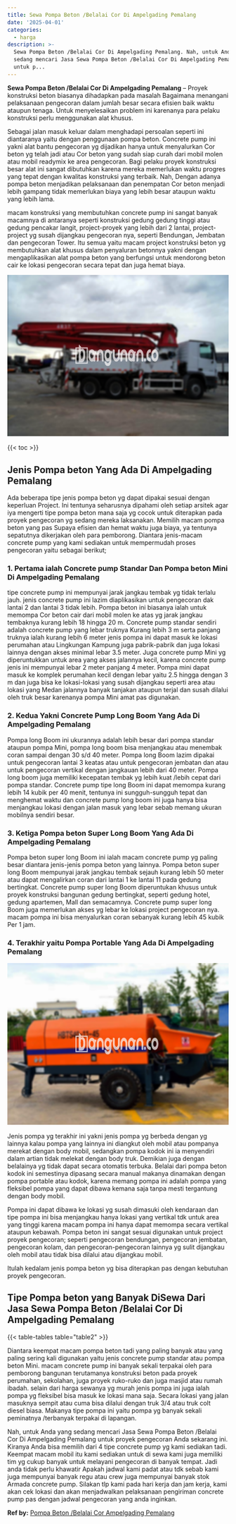 ```yaml
---
title: Sewa Pompa Beton /Belalai Cor Di Ampelgading Pemalang
date: '2025-04-01'
categories:
  - harga
description: >-
  Sewa Pompa Beton /Belalai Cor Di Ampelgading Pemalang. Nah, untuk Anda yang
  sedang mencari Jasa Sewa Pompa Beton /Belalai Cor Di Ampelgading Pemalang
  untuk p...
---
```


**Sewa Pompa Beton /Belalai Cor Di Ampelgading Pemalang** – Proyek konstruksi beton biasanya dihadapkan pada masalah Bagaimana menangani pelaksanaan pengecoran dalam jumlah besar secara efisien baik waktu ataupun tenaga. Untuk menyelesaikan problem ini karenanya para pelaku konstruksi perlu menggunakan alat khusus.

Sebagai jalan masuk keluar dalam menghadapi persoalan seperti ini diantaranya yaitu dengan penggunaan pompa beton. Concrete pump ini yakni alat bantu pengecoran yg dijadikan hanya untuk menyalurkan Cor beton yg telah jadi atau Cor beton yang sudah siap curah dari mobil molen atau mobil readymix ke area pengecoran. Bagi pelaku proyek konstruksi besar alat ini sangat dibutuhkan karena mereka memerlukan waktu progres yang tepat dengan kwalitas konstruksi yang terbaik. Nah, Dengan adanya pompa beton menjadikan pelaksanaan dan penempatan Cor beton menjadi lebih gampang tidak memerlukan biaya yang lebih besar ataupun waktu yang lebih lama.

macam konstruksi yang membutuhkan concrete pump ini sangat banyak macamnya di antaranya seperti konstruksi gedung gedung tinggi atau gedung pencakar langit, project-proyek yang lebih dari 2 lantai, project-project yg susah dijangkau pengecoran nya, seperti Bendungan, Jembatan dan pengecoran Tower. Itu semua yaitu macam project konstruksi beton yg membutuhkan alat khusus dalam penyaluran betonnya yakni dengan mengaplikasikan alat pompa beton yang berfungsi untuk mendorong beton cair ke lokasi pengecoran secara tepat dan juga hemat biaya.

![Sewa Pompa Beton /Belalai Cor Di Ampelgading Pemalang](/images/sewa-concrete-pump-25.png)

{{< toc >}}

## Jenis Pompa beton Yang Ada Di Ampelgading Pemalang

Ada beberapa tipe jenis pompa beton yg dapat dipakai sesuai dengan keperluan Project. Ini tentunya seharusnya dipahami oleh setiap arsitek agar iya mengerti tipe pompa beton mana saja yg cocok untuk diterapkan pada proyek pengecoran yg sedang mereka laksanakan. Memilih macam pompa beton yang pas Supaya efisien dan hemat waktu juga biaya, ya tentunya sepatutnya dikerjakan oleh para pemborong. Diantara jenis-macam concrete pump yang kami sediakan untuk mempermudah proses pengecoran yaitu sebagai berikut;

### 1\. Pertama ialah Concrete pump Standar Dan Pompa beton Mini Di Ampelgading Pemalang

tipe concrete pump ini mempunyai jarak jangkau tembak yg tidak terlalu jauh. jenis concrete pump ini lazim diaplikasikan untuk pengecoran dak lantai 2 dan lantai 3 tidak lebih. Pompa beton ini biasanya ialah untuk memompa Cor beton cair dari mobil molen ke atas yg jarak jangkau tembaknya kurang lebih 18 hingga 20 m. Concrete pump standar sendiri adalah concrete pump yang lebar truknya Kurang lebih 3 m serta panjang truknya ialah kurang lebih 6 meter jenis pompa ini dapat masuk ke lokasi perumahan atau Lingkungan Kampung juga pabrik-pabrik dan juga lokasi lainnya dengan akses minimal lebar 3.5 meter. Juga concrete pump Mini yg diperuntukkan untuk area yang akses jalannya kecil, karena concrete pump jenis ini mempunyai lebar 2 meter panjang 4 meter. Pompa mini dapat masuk ke komplek perumahan kecil dengan lebar yaitu 2.5 hingga dengan 3 m dan juga bisa ke lokasi-lokasi yang susah dijangkau seperti area atau lokasi yang Medan jalannya banyak tanjakan ataupun terjal dan susah dilalui oleh truk besar karenanya pompa Mini amat pas digunakan.

### 2\. Kedua Yakni Concrete Pump Long Boom Yang Ada Di Ampelgading Pemalang

Pompa long Boom ini ukurannya adalah lebih besar dari pompa standar ataupun pompa Mini, pompa long boom bisa menjangkau atau menembak coran sampai dengan 30 s/d 40 meter. Pompa long Boom lazim dipakai untuk pengecoran lantai 3 keatas atau untuk pengecoran jembatan dan atau untuk pengecoran vertikal dengan jangkauan lebih dari 40 meter. Pompa long boom juga memiliki kecepatan tembak yg lebih kuat /lebih cepat dari pompa standar. Concrete pump tipe long Boom ini dapat memompa kurang lebih 14 kubik per 40 menit, tentunya ini sungguh-sungguh tepat dan menghemat waktu dan concrete pump long boom ini juga hanya bisa menjangkau lokasi dengan jalan masuk yang lebar sebab memang ukuran mobilnya sendiri besar.

### 3\. Ketiga Pompa beton Super Long Boom Yang Ada Di Ampelgading Pemalang

Pompa beton super long Boom ini ialah macam concrete pump yg paling besar diantara jenis-jenis pompa beton yang lainnya. Pompa beton super long Boom mempunyai jarak jangkau tembak sejauh kurang lebih 50 meter atau dapat mengalirkan coran dari lantai 1 ke lantai 11 pada gedung bertingkat. Concrete pump super long Boom diperuntukan khusus untuk proyek konstruksi bangunan gedung bertingkat, seperti gedung hotel, gedung apartemen, Mall dan semacamnya. Concrete pump super long Boom juga memerlukan akses yg lebar ke lokasi project pengecoran nya. macam pompa ini bisa menyalurkan coran sebanyak kurang lebih 45 kubik Per 1 jam.

### 4\. Terakhir yaitu Pompa Portable Yang Ada Di Ampelgading Pemalang

![Sewa Pompa Beton /Belalai Cor Di Ampelgading Pemalang](/images/sewa-concrete-pump-16.png)

Jenis pompa yg terakhir ini yakni jenis pompa yg berbeda dengan yg lainnya kalau pompa yang lainnya ini diangkut oleh mobil atau pompanya merekat dengan body mobil, sedangkan pompa kodok ini ia menyendiri dalam artian tidak melekat dengan body truk. Demikian juga dengan belalainya yg tidak dapat secara otomatis terbuka. Belalai dari pompa beton kodok ini semestinya dipasang secara manual makanya dinamakan dengan pompa portable atau kodok, karena memang pompa ini adalah pompa yang fleksibel pompa yang dapat dibawa kemana saja tanpa mesti tergantung dengan body mobil.

Pompa ini dapat dibawa ke lokasi yg susah dimasuki oleh kendaraan dan tipe pompa ini bisa menjangkau hanya lokasi yang vertikal tdk untuk area yang tinggi karena macam pompa ini hanya dapat memompa secara vertikal ataupun kebawah. Pompa beton ini sangat sesuai digunakan untuk project proyek pengecoran; seperti pengecoran bendungan, pengecoran jembatan, pengecoran kolam, dan pengecoran-pengecoran lainnya yg sulit dijangkau oleh mobil atau tidak bisa dilalui atau dijangkau mobil.

Itulah kedalam jenis pompa beton yg bisa diterapkan pas dengan kebutuhan proyek pengecoran.

## Tipe Pompa beton yang Banyak DiSewa Dari Jasa Sewa Pompa Beton /Belalai Cor Di Ampelgading Pemalang

{{< table-tables table="table2" >}}

Diantara keempat macam pompa beton tadi yang paling banyak atau yang paling sering kali digunakan yaitu jenis concrete pump standar atau pompa beton Mini. macam concrete pump ini banyak sekali terpakai oleh para pemborong bangunan terutamanya konstruksi beton pada proyek perumahan, sekolahan, juga proyek ruko-ruko dan juga masjid atau rumah ibadah. selain dari harga sewanya yg murah jenis pompa ini juga ialah pompa yg fleksibel bisa masuk ke lokasi mana saja. Secara lokasi yang jalan masuknya sempit atau cuma bisa dilalui dengan truk 3/4 atau truk colt diesel biasa. Makanya tipe pompa ini yaitu pompa yg banyak sekali peminatnya /terbanyak terpakai di lapangan.

Nah, untuk Anda yang sedang mencari Jasa Sewa Pompa Beton /Belalai Cor Di Ampelgading Pemalang untuk proyek pengecoran Anda sekarang ini. Kiranya Anda bisa memilih dari 4 tipe concrete pump yg kami sediakan tadi. Keempat macam mobil itu kami sediakan untuk di sewa kami juga memiliki tim yg cukup banyak untuk melayani pengecoran di banyak tempat. Jadi anda tidak perlu khawatir Apakah jadwal kami padat atau tdk sebab kami juga mempunyai banyak regu atau crew juga mempunyai banyak stok Armada concrete pump. Silakan tlp kami pada hari kerja dan jam kerja, kami akan cek lokasi dan akan menjadwalkan pelaksanaan pengiriman concrete pump pas dengan jadwal pengecoran yang anda inginkan.

**Ref by:** [Pompa Beton /Belalai Cor Ampelgading Pemalang](https://id.wikipedia.org/wiki/Pompa)
